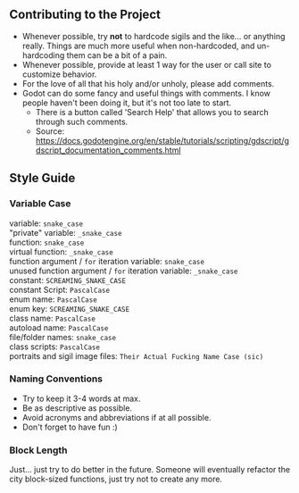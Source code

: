 ## Contributing to the Project

- Whenever possible, try **not** to hardcode sigils and the like... or anything really. Things are much more useful when non-hardcoded, and un-hardcoding them can be a bit of a pain.
- Whenever possible, provide at least 1 way for the user or call site to customize behavior.
- For the love of all that his holy and/or unholy, please add comments.
- Godot can do some fancy and useful things with comments. I know people haven't been doing it, but it's not too late to start.
    - There is a button called 'Search Help' that allows you to search through such comments.
    - Source: https://docs.godotengine.org/en/stable/tutorials/scripting/gdscript/gdscript_documentation_comments.html

## Style Guide

### Variable Case

variable: `snake_case`  
"private" variable: `_snake_case`  
function: `snake_case`  
virtual function: `_snake_case`  
function argument / `for` iteration variable: `snake_case`  
unused function argument / `for` iteration variable: `_snake_case`  
constant: `SCREAMING_SNAKE_CASE`  
constant Script: `PascalCase`  
enum name: `PascalCase`  
enum key: `SCREAMING_SNAKE_CASE`  
class name: `PascalCase`  
autoload name: `PascalCase`  
file/folder names: `snake_case`  
class scripts: `PascalCase`  
portraits and sigil image files: `Their Actual Fucking Name Case (sic)`

### Naming Conventions

- Try to keep it 3-4 words at max.
- Be as descriptive as possible.
- Avoid acronyms and abbreviations if at all possible.
- Don't forget to have fun :)

### Block Length

Just... just try to do better in the future. Someone will eventually refactor the city block-sized functions, just try not to create any more.